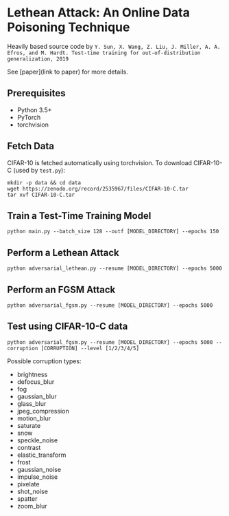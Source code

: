# Lethean Attack: An Online Data Poisoning Technique

Heavily based source code by `Y. Sun, X. Wang, Z. Liu, J. Miller, A. A. Efros, and M. Hardt. Test-time training for out-of-distribution generalization, 2019`

See [paper](link to paper) for more details.

## Prerequisites

- Python 3.5+
- PyTorch
- torchvision

## Fetch Data

CIFAR-10 is fetched automatically using torchvision. To download CIFAR-10-C (used by `test.py`):
```
mkdir -p data && cd data
wget https://zenodo.org/record/2535967/files/CIFAR-10-C.tar
tar xvf CIFAR-10-C.tar
```

## Train a Test-Time Training Model

```
python main.py --batch_size 128 --outf [MODEL_DIRECTORY] --epochs 150
```

## Perform a Lethean Attack

```
python adversarial_lethean.py --resume [MODEL_DIRECTORY] --epochs 5000
```

## Perform an FGSM Attack

```
python adversarial_fgsm.py --resume [MODEL_DIRECTORY] --epochs 5000
```

## Test using CIFAR-10-C data

```
python adversarial_fgsm.py --resume [MODEL_DIRECTORY] --epochs 5000 --corruption [CORRUPTION] --level [1/2/3/4/5]
```

Possible corruption types:
- brightness
- defocus_blur
- fog
- gaussian_blur
- glass_blur
- jpeg_compression
- motion_blur
- saturate
- snow
- speckle_noise
- contrast
- elastic_transform
- frost
- gaussian_noise
- impulse_noise
- pixelate
- shot_noise
- spatter
- zoom_blur
